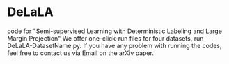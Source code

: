 # DeLaLA
code for "Semi-supervised Learning with Deterministic Labeling and Large Margin Projection" 
We offer one-click-run files for four datasets, run DeLaLA-DatasetName.py. If you have any problem with running the codes, feel free to contact us via Email on the arXiv paper.
